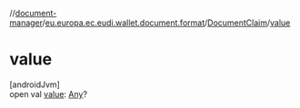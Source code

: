 //[document-manager](../../../index.md)/[eu.europa.ec.eudi.wallet.document.format](../index.md)/[DocumentClaim](index.md)/[value](value.md)

# value

[androidJvm]\
open
val [value](value.md): [Any](https://kotlinlang.org/api/latest/jvm/stdlib/kotlin/-any/index.html)?
